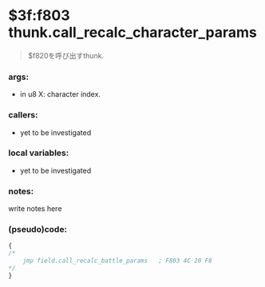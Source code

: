 ﻿
# $3f:f803 thunk.call_recalc_character_params
> $f820を呼び出すthunk.

### args:
+	in u8 X: character index.

### callers:
+	yet to be investigated

### local variables:
+	yet to be investigated

### notes:
write notes here

### (pseudo)code:
```js
{
/*
    jmp field.call_recalc_battle_params   ; F803 4C 20 F8
*/
}
```

